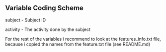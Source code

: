## Variable Coding Scheme

subject -  Subject ID

activity - The activity done by the subject

For the rest of the variables i recommend to look at the features_info.txt file, because i copied the names from the feature.txt file (see README.md)

